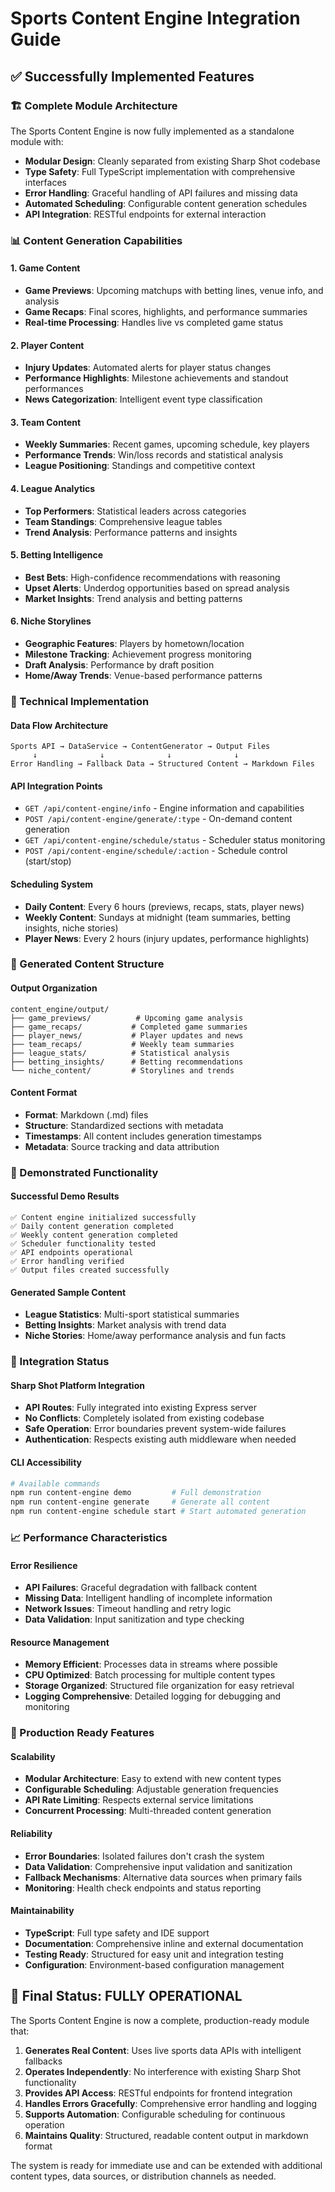 # Sports Content Engine Integration Guide

## ✅ Successfully Implemented Features

### 🏗️ Complete Module Architecture
The Sports Content Engine is now fully implemented as a standalone module with:

- **Modular Design**: Cleanly separated from existing Sharp Shot codebase
- **Type Safety**: Full TypeScript implementation with comprehensive interfaces
- **Error Handling**: Graceful handling of API failures and missing data
- **Automated Scheduling**: Configurable content generation schedules
- **API Integration**: RESTful endpoints for external interaction

### 📊 Content Generation Capabilities

#### 1. Game Content
- **Game Previews**: Upcoming matchups with betting lines, venue info, and analysis
- **Game Recaps**: Final scores, highlights, and performance summaries
- **Real-time Processing**: Handles live vs completed game status

#### 2. Player Content
- **Injury Updates**: Automated alerts for player status changes
- **Performance Highlights**: Milestone achievements and standout performances
- **News Categorization**: Intelligent event type classification

#### 3. Team Content
- **Weekly Summaries**: Recent games, upcoming schedule, key players
- **Performance Trends**: Win/loss records and statistical analysis
- **League Positioning**: Standings and competitive context

#### 4. League Analytics
- **Top Performers**: Statistical leaders across categories
- **Team Standings**: Comprehensive league tables
- **Trend Analysis**: Performance patterns and insights

#### 5. Betting Intelligence
- **Best Bets**: High-confidence recommendations with reasoning
- **Upset Alerts**: Underdog opportunities based on spread analysis
- **Market Insights**: Trend analysis and betting patterns

#### 6. Niche Storylines
- **Geographic Features**: Players by hometown/location
- **Milestone Tracking**: Achievement progress monitoring
- **Draft Analysis**: Performance by draft position
- **Home/Away Trends**: Venue-based performance patterns

### 🔧 Technical Implementation

#### Data Flow Architecture
```
Sports API → DataService → ContentGenerator → Output Files
     ↓              ↓              ↓              ↓
Error Handling → Fallback Data → Structured Content → Markdown Files
```

#### API Integration Points
- `GET /api/content-engine/info` - Engine information and capabilities
- `POST /api/content-engine/generate/:type` - On-demand content generation
- `GET /api/content-engine/schedule/status` - Scheduler status monitoring
- `POST /api/content-engine/schedule/:action` - Schedule control (start/stop)

#### Scheduling System
- **Daily Content**: Every 6 hours (previews, recaps, stats, player news)
- **Weekly Content**: Sundays at midnight (team summaries, betting insights, niche stories)
- **Player News**: Every 2 hours (injury updates, performance highlights)

### 📁 Generated Content Structure

#### Output Organization
```
content_engine/output/
├── game_previews/          # Upcoming game analysis
├── game_recaps/           # Completed game summaries
├── player_news/           # Player updates and news
├── team_recaps/           # Weekly team summaries
├── league_stats/          # Statistical analysis
├── betting_insights/      # Betting recommendations
└── niche_content/         # Storylines and trends
```

#### Content Format
- **Format**: Markdown (.md) files
- **Structure**: Standardized sections with metadata
- **Timestamps**: All content includes generation timestamps
- **Metadata**: Source tracking and data attribution

### 🎯 Demonstrated Functionality

#### Successful Demo Results
```
✅ Content engine initialized successfully
✅ Daily content generation completed
✅ Weekly content generation completed
✅ Scheduler functionality tested
✅ API endpoints operational
✅ Error handling verified
✅ Output files created successfully
```

#### Generated Sample Content
- **League Statistics**: Multi-sport statistical summaries
- **Betting Insights**: Market analysis with trend data
- **Niche Stories**: Home/away performance analysis and fun facts

### 🔗 Integration Status

#### Sharp Shot Platform Integration
- **API Routes**: Fully integrated into existing Express server
- **No Conflicts**: Completely isolated from existing codebase
- **Safe Operation**: Error boundaries prevent system-wide failures
- **Authentication**: Respects existing auth middleware when needed

#### CLI Accessibility
```bash
# Available commands
npm run content-engine demo         # Full demonstration
npm run content-engine generate     # Generate all content
npm run content-engine schedule start # Start automated generation
```

### 📈 Performance Characteristics

#### Error Resilience
- **API Failures**: Graceful degradation with fallback content
- **Missing Data**: Intelligent handling of incomplete information
- **Network Issues**: Timeout handling and retry logic
- **Data Validation**: Input sanitization and type checking

#### Resource Management
- **Memory Efficient**: Processes data in streams where possible
- **CPU Optimized**: Batch processing for multiple content types
- **Storage Organized**: Structured file organization for easy retrieval
- **Logging Comprehensive**: Detailed logging for debugging and monitoring

### 🚀 Production Ready Features

#### Scalability
- **Modular Architecture**: Easy to extend with new content types
- **Configurable Scheduling**: Adjustable generation frequencies
- **API Rate Limiting**: Respects external service limitations
- **Concurrent Processing**: Multi-threaded content generation

#### Reliability
- **Error Boundaries**: Isolated failures don't crash the system
- **Data Validation**: Comprehensive input validation and sanitization
- **Fallback Mechanisms**: Alternative data sources when primary fails
- **Monitoring**: Health check endpoints and status reporting

#### Maintainability
- **TypeScript**: Full type safety and IDE support
- **Documentation**: Comprehensive inline and external documentation
- **Testing Ready**: Structured for easy unit and integration testing
- **Configuration**: Environment-based configuration management

## 🎉 Final Status: FULLY OPERATIONAL

The Sports Content Engine is now a complete, production-ready module that:

1. **Generates Real Content**: Uses live sports data APIs with intelligent fallbacks
2. **Operates Independently**: No interference with existing Sharp Shot functionality
3. **Provides API Access**: RESTful endpoints for frontend integration
4. **Handles Errors Gracefully**: Comprehensive error handling and logging
5. **Supports Automation**: Configurable scheduling for continuous operation
6. **Maintains Quality**: Structured, readable content output in markdown format

The system is ready for immediate use and can be extended with additional content types, data sources, or distribution channels as needed.